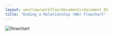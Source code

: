 ```yaml
---
layout: westlaw/workflow/documents/document_01
title: "Ending a Relationship (WA) Flowchart"
---
```


<!--- The following is copied directly from the DOM -->

<div id="documentsTabs"> <div style="display:none;" id="tabgroup"> <ul class="tabsStructure"> </ul></div><div id="tabContainer"> <div id="selectTab"> <div xmlns:str="xalan://java.lang.String" xmlns:ext="http://exslt.org/common" id="docContent" class="docContent clearDocs"><div xmlns:str="http://exslt.org/strings" id="sharedInfo" style="display: none;"><dl class="wrapper"><dt class="toolsLeftMetadata"><strong>Product Title:</strong></dt><dd class="toolsRightMetadata">Family Law (WA) Workflow</dd></dl><dl class="wrapper"><dt class="toolsLeftMetadata"><strong>Subject Area:</strong></dt><dd class="toolsRightMetadata">Family Law</dd></dl><dl class="wrapper"><dt class="toolsLeftMetadata"><strong>Tool Type:</strong></dt><dd class="toolsRightMetadata">Flowchart</dd></dl></div><div id="mainFlowChartContainer"><form id="flowChartForm"><input value="flowchart" name="omkuptype" type="hidden"><input value="savedassembly" name="type" type="hidden"><input value="Id2cf54ec9f8411e480a69619c9f10308" name="docguid" type="hidden"><input value="true" name="asfulldocument" type="hidden"><input value="prod" name="field:environment" type="hidden"><input id="opened_flowchart" name="field:opened_flowchart" type="hidden" value="GEN-FAMLWWA_1_Ending a relationship workflow Flowchart_V2"><input class="prevButton" value="Previous" type="button" style="display: none;"><div style="display:none" class="sharedInfo"><div class="paragraphTitle">Ending a Relationship (WA) Flowchart</div></div><div class="toolbody toolshared"><div class="spacing "><div class="imageMapContainer" id="GEN-FAMLWWA_1_Ending a relationship workflow Flowchart_V2" style="display: block;"><img class="navImg" alt="flowchart" src="/img/westlaw/content/workflow-diagram-01.png" usemap="#N10034" id="img_GEN-FAMLWWA_1_Ending a relationship workflow Flowchart_V2"><map name="N10034"><area target="_blank" href="/maf/wlau/app/document?src=search&amp;docguid=Id2cf54e59f8411e480a69619c9f10308&amp;anchor=anchor_I9fff0fdf9f8411e480a69619c9f10308#anchor_I9fff0fdf9f8411e480a69619c9f10308" coords="36,199,101,199,109,199,328,199,328,180,109,180,101,180,9,180,9,197,9,199,9,217,36,217,36,199" shape="poly"><area target="_blank" href="/maf/wlau/app/legislation?src=search&amp;docguid=I8eac3e19a11711e4a29fc5cfa1245e5b&amp;target=_blank" coords="639,44,655,44,655,28,639,28,639,44" class="lnkLegislation" shape="poly"><area target="_blank" href="/maf/wlau/app/document?src=search&amp;docguid=Id2cf54f69f8411e480a69619c9f10308&amp;anchor=anchor_I9fff101f9f8411e480a69619c9f10308#anchor_I9fff101f9f8411e480a69619c9f10308" coords="221,674,187,674,187,694,221,694,229,694,229,674,221,674" shape="poly"><area target="_blank" href="/maf/wlau/app/document?src=search&amp;docguid=Id2cf54f69f8411e480a69619c9f10308&amp;anchor=anchor_I9fff10159f8411e480a69619c9f10308#anchor_I9fff10159f8411e480a69619c9f10308" coords="331,701,296,701,296,720,331,720,339,720,339,701,331,701" shape="poly"><area target="_blank" href="/maf/wlau/app/document?src=search&amp;docguid=Id2cf54f69f8411e480a69619c9f10308&amp;anchor=anchor_I9fff10219f8411e480a69619c9f10308#anchor_I9fff10219f8411e480a69619c9f10308" coords="47,674,13,674,13,694,47,694,55,694,55,674,47,674" shape="poly"><area target="_blank" href="/maf/wlau/app/document?src=search&amp;docguid=Id2cf54f69f8411e480a69619c9f10308&amp;anchor=anchor_I9fff10209f8411e480a69619c9f10308#anchor_I9fff10209f8411e480a69619c9f10308" coords="154,718,120,718,120,738,154,738,162,738,162,718,154,718" shape="poly"><area target="_blank" href="/maf/wlau/app/document?src=search&amp;docguid=Id2cf54f69f8411e480a69619c9f10308&amp;anchor=anchor_I9fff10169f8411e480a69619c9f10308#anchor_I9fff10169f8411e480a69619c9f10308" coords="337,865,303,865,303,885,337,885,345,885,345,865,337,865" shape="poly"><area target="_blank" href="/maf/wlau/app/document?src=search&amp;docguid=Id2cf54f69f8411e480a69619c9f10308&amp;anchor=anchor_I9fff10199f8411e480a69619c9f10308#anchor_I9fff10199f8411e480a69619c9f10308" coords="453,414,418,414,418,434,453,434,461,434,461,414,453,414" shape="poly"><area target="_blank" href="/maf/wlau/app/document?src=search&amp;docguid=Ifa49d480b80411e480a69619c9f10308&amp;anchor=anchor_I9fff36d99f8411e480a69619c9f10308#anchor_I9fff36d99f8411e480a69619c9f10308" coords="461,209,492,209,500,209,715,209,715,189,500,189,492,189,378,189,378,207,378,209,378,226,453,226,461,226,461,209" shape="poly"></map></div></div></div></form></div></div></div></div></div>